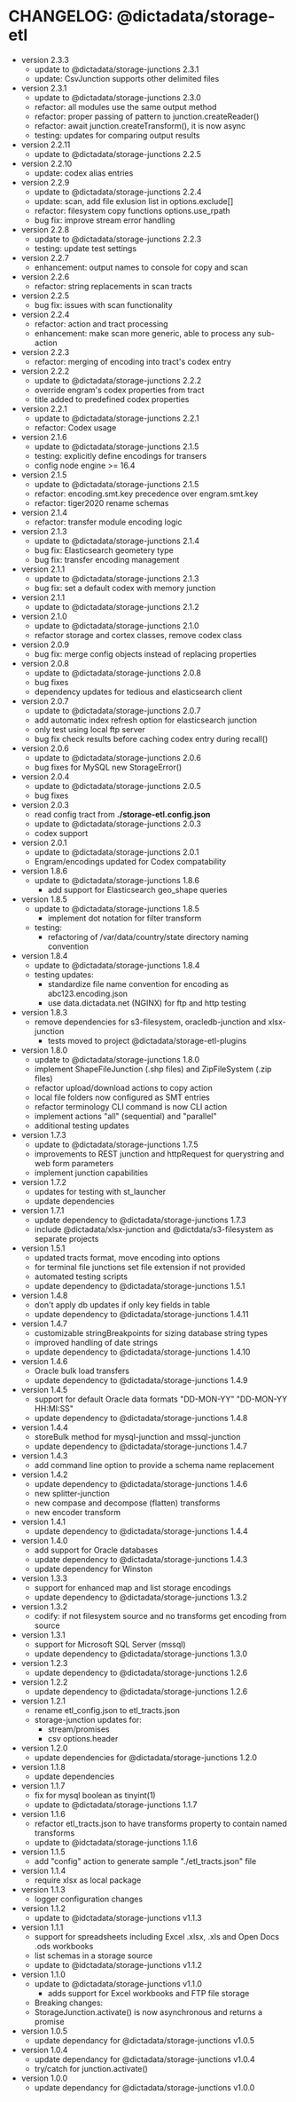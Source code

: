 # CHANGELOG:  @dictadata/storage-etl

- version 2.3.3
  - update to @dictadata/storage-junctions 2.3.1
  - update: CsvJunction supports other delimited files
- version 2.3.1
  - update to @dictadata/storage-junctions 2.3.0
  - refactor: all modules use the same output method
  - refactor: proper passing of pattern to junction.createReader()
  - refactor: await junction.createTransform(), it is now async
  - testing: updates for comparing output results
- version 2.2.11
  - update to @dictadata/storage-junctions 2.2.5
- version 2.2.10
  - update: codex alias entries
- version 2.2.9
  - update to @dictadata/storage-junctions 2.2.4
  - update: scan, add file exlusion list in options.exclude[]
  - refactor: filesystem copy functions options.use_rpath
  - bug fix: improve stream error handling
- version 2.2.8
  - update to @dictadata/storage-junctions 2.2.3
  - testing: update test settings
- version 2.2.7
  - enhancement: output names to console for copy and scan
- version 2.2.6
  - refactor: string replacements in scan tracts
- version 2.2.5
  - bug fix: issues with scan functionality
- version 2.2.4
  - refactor: action and tract processing
  - enhancement: make scan more generic, able to process any sub-action
- version 2.2.3
  - refactor: merging of encoding into tract's codex entry
- version 2.2.2
  - update to @dictadata/storage-junctions 2.2.2
  - override engram's codex properties from tract
  - title added to predefined codex properties
- version 2.2.1
  - update to @dictadata/storage-junctions 2.2.1
  - refactor: Codex usage
- version 2.1.6
  - update to @dictadata/storage-junctions 2.1.5
  - testing: explicitly define encodings for transers
  - config node engine >= 16.4
- version 2.1.5
  - update to @dictadata/storage-junctions 2.1.5
  - refactor: encoding.smt.key precedence over engram.smt.key
  - refactor: tiger2020 rename schemas
- version 2.1.4
  - refactor: transfer module encoding logic
- version 2.1.3
  - update to @dictadata/storage-junctions 2.1.4
  - bug fix: Elasticsearch geometery type
  - bug fix: transfer encoding management
- version 2.1.1
  - update to @dictadata/storage-junctions 2.1.3
  - bug fix: set a default codex with memory junction
- version 2.1.1
  - update to @dictadata/storage-junctions 2.1.2
- version 2.1.0
  - update to @dictadata/storage-junctions 2.1.0
  - refactor storage and cortex classes, remove codex class
- version 2.0.9
  - bug fix: merge config objects instead of replacing properties
- version 2.0.8
  - update to @dictadata/storage-junctions 2.0.8
  - bug fixes
  - dependency updates for tedious and elasticsearch client
- version 2.0.7
  - update to @dictadata/storage-junctions 2.0.7
  - add automatic index refresh option for elasticsearch junction
  - only test using local ftp server
  - bug fix check results before caching codex entry during recall()
- version 2.0.6
  - update to @dictadata/storage-junctions 2.0.6
  - bug fixes for MySQL new StorageError()
- version 2.0.4
  - update to @dictadata/storage-junctions 2.0.5
  - bug fixes
- version 2.0.3
  - read config tract from **./storage-etl.config.json**
  - update to @dictadata/storage-junctions 2.0.3
  - codex support
- version 2.0.1
  - update to @dictadata/storage-junctions 2.0.1
  - Engram/encodings updated for Codex compatability
- version 1.8.6
  - update to @dictadata/storage-junctions 1.8.6
    - add support for Elasticsearch geo_shape queries
- version 1.8.5
  - update to @dictadata/storage-junctions 1.8.5
    - implement dot notation for filter transform
  - testing:
    - refactoring of /var/data/country/state directory naming convention
- version 1.8.4
  - update to @dictadata/storage-junctions 1.8.4
  - testing updates:
    - standardize file name convention for encoding as abc123.encoding.json
    - use data.dictadata.net (NGINX) for ftp and http testing
- version 1.8.3
  - remove dependencies for s3-filesystem, oracledb-junction and xlsx-junction
    - tests moved to project @dictadata/storage-etl-plugins
- version 1.8.0
  - update to @dictadata/storage-junctions 1.8.0
  - implement ShapeFileJunction (.shp files) and ZipFileSystem (.zip files)
  - refactor upload/download actions to copy action
  - local file folders now configured as SMT entries
  - refactor terminology CLI command is now CLI action
  - implement actions "all" (sequential) and "parallel"
  - additional testing updates
- version 1.7.3
  - update to @dictadata/storage-junctions 1.7.5
  - improvements to REST junction and httpRequest for querystring and web form parameters
  - implement junction capabilities
- version 1.7.2
  - updates for testing with st_launcher
  - update dependencies
- version 1.7.1
  - update dependency to @dictadata/storage-junctions 1.7.3
  - include @dictadata/xlsx-junction and @dictdata/s3-filesystem as separate projects
- version 1.5.1
  - updated tracts format, move encoding into options
  - for terminal file junctions set file extension if not provided
  - automated testing scripts
  - update dependency to @dictadata/storage-junctions 1.5.1
- version 1.4.8
  - don't apply db updates if only key fields in table
  - update dependency to @dictadata/storage-junctions 1.4.11
- version 1.4.7
  - customizable stringBreakpoints for sizing database string types
  - improved handling of date strings
  - update dependency to @dictadata/storage-junctions 1.4.10
- version 1.4.6
  - Oracle bulk load transfers
  - update dependency to @dictadata/storage-junctions 1.4.9
- version 1.4.5
  - support for default Oracle data formats "DD-MON-YY" "DD-MON-YY HH:MI:SS"
  - update dependency to @dictadata/storage-junctions 1.4.8
- version 1.4.4
  - storeBulk method for mysql-junction and mssql-junction
  - update dependency to @dictadata/storage-junctions 1.4.7
- version 1.4.3
  - add command line option to provide a schema name replacement
- version 1.4.2
  - update dependency to @dictadata/storage-junctions 1.4.6
  - new splitter-junction
  - new compase and decompose (flatten) transforms
  - new encoder transform
- version 1.4.1
  - update dependency to @dictadata/storage-junctions 1.4.4
- version 1.4.0
  - add support for Oracle databases
  - update dependency to @dictadata/storage-junctions 1.4.3
  - update dependency for Winston
- version 1.3.3
  - support for enhanced map and list storage encodings
  - update dependency to @dictadata/storage-junctions 1.3.2
- version 1.3.2
  - codify: if not filesystem source and no transforms get encoding from source
- version 1.3.1
  - support for Microsoft SQL Server (mssql)
  - update dependency to @dictadata/storage-junctions 1.3.0
- version 1.2.3
  - update dependency to @dictadata/storage-junctions 1.2.6
- version 1.2.2
  - update dependency to @dictadata/storage-junctions 1.2.6
- version 1.2.1
  - rename etl_config.json to etl_tracts.json
  - storage-junction updates for:
    - stream/promises
    - csv options.header
- version 1.2.0
  - update dependencies for @dictadata/storage-junctions 1.2.0
- version 1.1.8
  - update dependencies
- version 1.1.7
  - fix for mysql boolean as tinyint(1)
  - update to @dictadata/storage-junctions 1.1.7
- version 1.1.6
  - refactor etl_tracts.json to have transforms property to contain named transforms
  - update to @idctadata/storage-junctions 1.1.6
- version 1.1.5
  - add "config" action to generate sample "./etl_tracts.json" file
- version 1.1.4
  - require xlsx as local package
- version 1.1.3
  - logger configuration changes
- version 1.1.2
  - update to @idctadata/storage-junctions v1.1.3
- version 1.1.1
  - support for spreadsheets including Excel .xlsx, .xls and Open Docs .ods workbooks
  - list schemas in a storage source
  - update to @idctadata/storage-junctions v1.1.2
- version 1.1.0
  - update to @dictadata/storage-junctions v1.1.0
    - adds support for Excel workbooks and FTP file storage
  - Breaking changes:
  - StorageJunction.activate() is now asynchronous and returns a promise
- version 1.0.5
  - update dependancy for @dictadata/storage-junctions v1.0.5
- version 1.0.4
  - update dependancy for @dictadata/storage-junctions v1.0.4
  - try/catch for junction.activate()
- version 1.0.0
  - update dependancy for @dictadata/storage-junctions v1.0.0

